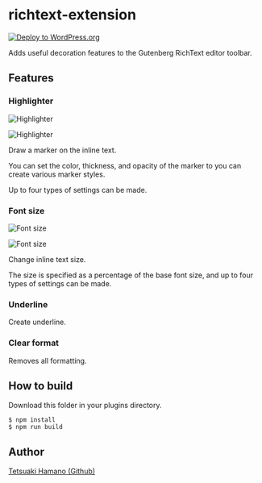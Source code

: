 # richtext-extension

[![Deploy to WordPress.org](https://github.com/t-hamano/richtext-extension/actions/workflows/wp-plugin-deploy.yml/badge.svg)](https://github.com/t-hamano/richtext-extension/actions/workflows/wp-plugin-deploy.yml)

Adds useful decoration features to the Gutenberg RichText editor toolbar.

## Features

### Highlighter

![Highlighter](https://github.com/t-hamano/richtext-extension/blob/images/highlighter_option.png)

![Highlighter](https://github.com/t-hamano/richtext-extension/blob/images/highlighter_editor.png)

Draw a marker on the inline text.

You can set the color, thickness, and opacity of the marker to you can create various marker styles.

Up to four types of settings can be made.

### Font size

![Font size](https://github.com/t-hamano/richtext-extension/blob/images/fontsize_option.png)

![Font size](https://github.com/t-hamano/richtext-extension/blob/images/fontsize_editor.png)

Change inline text size.

The size is specified as a percentage of the base font size, and up to four types of settings can be made.

### Underline

Create underline.

### Clear format

Removes all formatting.

## How to build

Download this folder in your plugins directory.

```
$ npm install
$ npm run build
```

## Author

[Tetsuaki Hamano (Github)](https://github.com/t-hamano)

